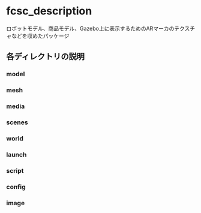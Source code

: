 fcsc_description
=======================
ロボットモデル、商品モデル、Gazebo上に表示するためのARマーカのテクスチャなどを収めたパッケージ

## 各ディレクトリの説明
### model
### mesh
### media
### scenes
### world
### launch
### script
### config
### image
